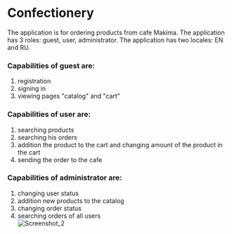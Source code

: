 # Confectionery

The application is for ordering products from cafe Makima.
The application has 3 roles: guest, user, administrator.
The application has two locales: EN and RU.

### Capabilities of **guest** are:

1. registration<br>
2. signing in<br>
3. viewing pages "catalog" and "cart"<br>

### Capabilities of **user** are:

1. searching products<br>
2. searching his orders<br>
3. addition the product to the cart and changing amount of the product in the cart<br>
4. sending the order to the cafe<br>

### Capabilities of **administrator** are:

1. changing user status<br>
2. addition new products to the catalog<br>
3. changing order status<br>
4. searching orders of all users<br>
![Screenshot_2](https://user-images.githubusercontent.com/55176463/140015116-18a153b3-3697-40e8-a9b4-1e52e8413236.png)
